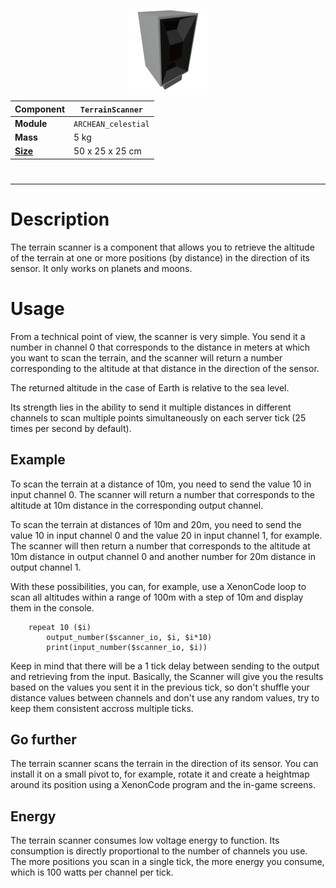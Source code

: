 <p align="center">
  <img src="TerrainScanner.png" />
</p>

|Component|`TerrainScanner`|
|---|---|
|**Module**|`ARCHEAN_celestial`|
|**Mass**|5 kg|
|[**Size**](# "Based on the component's occupancy in a fixed 25cm grid.")|50 x 25 x 25 cm|
#
---

# Description
The terrain scanner is a component that allows you to retrieve the altitude of the terrain at one or more positions (by distance) in the direction of its sensor. It only works on planets and moons.

# Usage
From a technical point of view, the scanner is very simple. You send it a number in channel 0 that corresponds to the distance in meters at which you want to scan the terrain, and the scanner will return a number corresponding to the altitude at that distance in the direction of the sensor.

The returned altitude in the case of Earth is relative to the sea level.

Its strength lies in the ability to send it multiple distances in different channels to scan multiple points simultaneously on each server tick (25 times per second by default).

## Example
To scan the terrain at a distance of 10m, you need to send the value 10 in input channel 0. The scanner will return a number that corresponds to the altitude at 10m distance in the corresponding output channel.

To scan the terrain at distances of 10m and 20m, you need to send the value 10 in input channel 0 and the value 20 in input channel 1, for example. The scanner will then return a number that corresponds to the altitude at 10m distance in output channel 0 and another number for 20m distance in output channel 1.

With these possibilities, you can, for example, use a XenonCode loop to scan all altitudes within a range of 100m with a step of 10m and display them in the console.

```xc
    repeat 10 ($i)
        output_number($scanner_io, $i, $i*10)
        print(input_number($scanner_io, $i))
```

Keep in mind that there will be a 1 tick delay between sending to the output and retrieving from the input.
Basically, the Scanner will give you the results based on the values you sent it in the previous tick, so don't shuffle your distance values between channels and don't use any random values, try to keep them consistent accross multiple ticks.

## Go further
The terrain scanner scans the terrain in the direction of its sensor. You can install it on a small pivot to, for example, rotate it and create a heightmap around its position using a XenonCode program and the in-game screens.

## Energy
The terrain scanner consumes low voltage energy to function. Its consumption is directly proportional to the number of channels you use. The more positions you scan in a single tick, the more energy you consume, which is 100 watts per channel per tick.